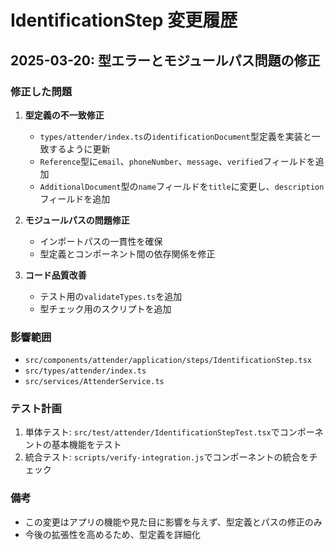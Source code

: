 # IdentificationStep 変更履歴

## 2025-03-20: 型エラーとモジュールパス問題の修正

### 修正した問題
1. **型定義の不一致修正**
   - `types/attender/index.ts`の`identificationDocument`型定義を実装と一致するように更新
   - `Reference`型に`email`、`phoneNumber`、`message`、`verified`フィールドを追加
   - `AdditionalDocument`型の`name`フィールドを`title`に変更し、`description`フィールドを追加

2. **モジュールパスの問題修正**
   - インポートパスの一貫性を確保
   - 型定義とコンポーネント間の依存関係を修正

3. **コード品質改善**
   - テスト用の`validateTypes.ts`を追加
   - 型チェック用のスクリプトを追加

### 影響範囲
- `src/components/attender/application/steps/IdentificationStep.tsx`
- `src/types/attender/index.ts`
- `src/services/AttenderService.ts`

### テスト計画
1. 単体テスト: `src/test/attender/IdentificationStepTest.tsx`でコンポーネントの基本機能をテスト
2. 統合テスト: `scripts/verify-integration.js`でコンポーネントの統合をチェック

### 備考
- この変更はアプリの機能や見た目に影響を与えず、型定義とパスの修正のみ
- 今後の拡張性を高めるため、型定義を詳細化
